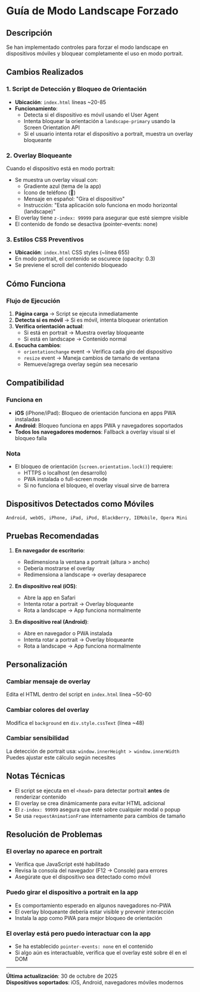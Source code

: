 # Guía de Modo Landscape Forzado

## Descripción

Se han implementado controles para forzar el modo landscape en dispositivos móviles y bloquear completamente el uso en modo portrait.

## Cambios Realizados

### 1. Script de Detección y Bloqueo de Orientación

- **Ubicación**: `index.html` líneas ~20-85
- **Funcionamiento**:
  - Detecta si el dispositivo es móvil usando el User Agent
  - Intenta bloquear la orientación a `landscape-primary` usando la Screen Orientation API
  - Si el usuario intenta rotar el dispositivo a portrait, muestra un overlay bloqueante

### 2. Overlay Bloqueante

Cuando el dispositivo está en modo portrait:

- Se muestra un overlay visual con:
  - Gradiente azul (tema de la app)
  - Ícono de teléfono (📱)
  - Mensaje en español: "Gira el dispositivo"
  - Instrucción: "Esta aplicación solo funciona en modo horizontal (landscape)"
- El overlay tiene `z-index: 99999` para asegurar que esté siempre visible
- El contenido de fondo se desactiva (pointer-events: none)

### 3. Estilos CSS Preventivos

- **Ubicación**: `index.html` CSS styles (~línea 655)
- En modo portrait, el contenido se oscurece (opacity: 0.3)
- Se previene el scroll del contenido bloqueado

## Cómo Funciona

### Flujo de Ejecución

1. **Página carga** → Script se ejecuta inmediatamente
2. **Detecta si es móvil** → Si es móvil, intenta bloquear orientation
3. **Verifica orientación actual**:
   - Si está en portrait → Muestra overlay bloqueante
   - Si está en landscape → Contenido normal
4. **Escucha cambios**:
   - `orientationchange` event → Verifica cada giro del dispositivo
   - `resize` event → Maneja cambios de tamaño de ventana
   - Remueve/agrega overlay según sea necesario

## Compatibilidad

### Funciona en

- **iOS** (iPhone/iPad): Bloqueo de orientación funciona en apps PWA instaladas
- **Android**: Bloqueo funciona en apps PWA y navegadores soportados
- **Todos los navegadores modernos**: Fallback a overlay visual si el bloqueo falla

### Nota

- El bloqueo de orientación (`screen.orientation.lock()`) requiere:
  - HTTPS o localhost (en desarrollo)
  - PWA instalada o full-screen mode
  - Si no funciona el bloqueo, el overlay visual sirve de barrera

## Dispositivos Detectados como Móviles

```text
Android, webOS, iPhone, iPad, iPod, BlackBerry, IEMobile, Opera Mini
```

## Pruebas Recomendadas

1. **En navegador de escritorio**:
   - Redimensiona la ventana a portrait (altura > ancho)
   - Debería mostrarse el overlay
   - Redimensiona a landscape → overlay desaparece

2. **En dispositivo real (iOS)**:
   - Abre la app en Safari
   - Intenta rotar a portrait → Overlay bloqueante
   - Rota a landscape → App funciona normalmente

3. **En dispositivo real (Android)**:
   - Abre en navegador o PWA instalada
   - Intenta rotar a portrait → Overlay bloqueante
   - Rota a landscape → App funciona normalmente

## Personalización

### Cambiar mensaje de overlay

Edita el HTML dentro del script en `index.html` línea ~50-60

### Cambiar colores del overlay

Modifica el `background` en `div.style.cssText` (línea ~48)

### Cambiar sensibilidad

La detección de portrait usa: `window.innerHeight > window.innerWidth`
Puedes ajustar este cálculo según necesites

## Notas Técnicas

- El script se ejecuta en el `<head>` para detectar portrait **antes** de renderizar contenido
- El overlay se crea dinámicamente para evitar HTML adicional
- El `z-index: 99999` asegura que esté sobre cualquier modal o popup
- Se usa `requestAnimationFrame` internamente para cambios de tamaño

## Resolución de Problemas

### El overlay no aparece en portrait

- Verifica que JavaScript esté habilitado
- Revisa la consola del navegador (F12 → Console) para errores
- Asegúrate que el dispositivo sea detectado como móvil

### Puedo girar el dispositivo a portrait en la app

- Es comportamiento esperado en algunos navegadores no-PWA
- El overlay bloqueante debería estar visible y prevenir interacción
- Instala la app como PWA para mejor bloqueo de orientación

### El overlay está pero puedo interactuar con la app

- Se ha establecido `pointer-events: none` en el contenido
- Si algo aún es interactuable, verifica que el overlay esté sobre él en el DOM

---

**Última actualización**: 30 de octubre de 2025  
**Dispositivos soportados**: iOS, Android, navegadores móviles modernos
